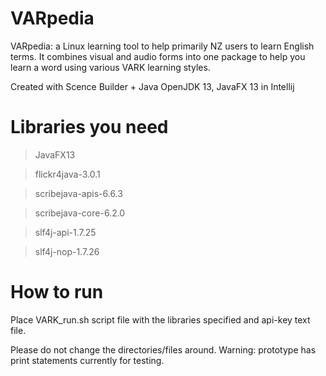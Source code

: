 # VARpedia

VARpedia: a Linux learning tool to help primarily NZ users to learn English terms. It combines visual and audio forms into one package to help you learn a word using various VARK learning styles.

Created with Scence Builder + Java OpenJDK 13, JavaFX 13 in Intellij

# Libraries you need

> JavaFX13

> flickr4java-3.0.1

> scribejava-apis-6.6.3

> scribejava-core-6.2.0

> slf4j-api-1.7.25

> slf4j-nop-1.7.26

# How to run

Place VARK_run.sh script file with the libraries specified and api-key text file.

Please do not change the directories/files around. Warning: prototype has print statements currently for testing.

